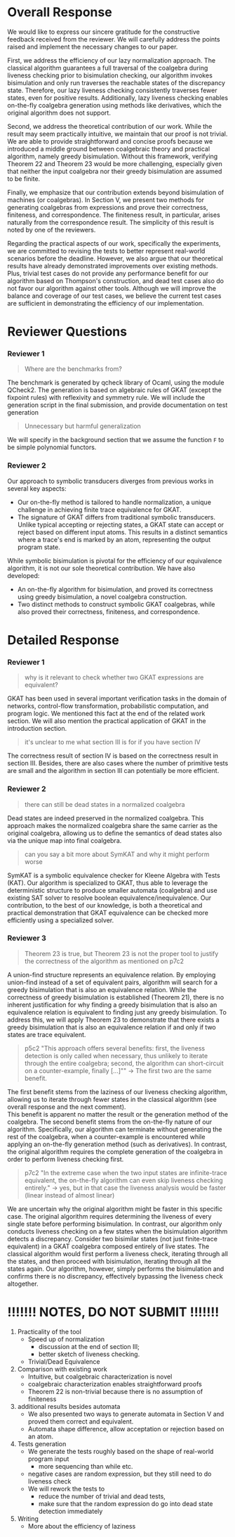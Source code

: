 # Overall Response

We would like to express our sincere gratitude for the constructive feedback received from the reviewer. We will carefully address the points raised and implement the necessary changes to our paper.

First, we address the efficiency of our lazy normalization approach. 
The classical algorithm guarantees a full traversal of the coalgebra during liveness checking prior to bisimulation checking, our algorithm invokes bisimulation and only run traverses the reachable states of the discrepancy state.
Therefore, our lazy liveness checking consistently traverses fewer states, even for positive results. 
Additionally, lazy liveness checking enables on-the-fly coalgebra generation using methods like derivatives, which the original algorithm does not support.

Second, we address the theoretical contribution of our work. 
While the result may seem practically intuitive, we maintain that our proof is not trivial. 
We are able to provide straightforward and concise proofs because we introduced a middle ground between coalgebraic theory and practical algorithm, namely greedy bisimulation. 
Without this framework, verifying Theorem 22 and Theorem 23 would be more challenging, especially given that neither the input coalgebra nor their greedy bisimulation are assumed to be finite. 

Finally, we emphasize that our contribution extends beyond bisimulation of machines (or coalgebras).
In Section V, we present two methods for generating coalgebras from expressions and prove their correctness, finiteness, and correspondence.
The finiteness result, in particular, arises naturally from the correspondence result. 
The simplicity of this result is noted by one of the reviewers.

Regarding the practical aspects of our work, specifically the experiments, we are committed to revising the tests to better represent real-world scenarios before the deadline. 
However, we also argue that our theoretical results have already demonstrated improvements over existing methods. 
Plus, trivial test cases do not provide any performance benefit for our algorithm based on Thompson's construction, and dead test cases also do not favor our algorithm against other tools. 
Although we will improve the balance and coverage of our test cases, we believe the current test cases are sufficient in demonstrating the efficiency of our implementation.

# Reviewer Questions

### Reviewer 1

> Where are the benchmarks from?

The benchmark is generated by qcheck library of Ocaml, using the module QCheck2. 
The generation is based on algebraic rules of GKAT (except the fixpoint rules) with reflexivity and symmetry rule.
We will include the generation script in the final submission, and provide documentation on test generation

> Unnecessary but harmful generalization

We will specify in the background section that we assume the function `F` to be simple polynomial functors.

### Reviewer 2

Our approach to symbolic transducers diverges from previous works in several key aspects:
- Our on-the-fly method is tailored to handle normalization, a unique challenge in achieving finite trace equivalence for GKAT. 
- The signature of GKAT differs from traditional symbolic transducers. Unlike typical accepting or rejecting states, a GKAT state can accept or reject based on different input atoms. This results in a distinct semantics where a trace's end is marked by an atom, representing the output program state.

While symbolic bisimulation is pivotal for the efficiency of our equivalence algorithm, it is not our sole theoretical contribution. 
We have also developed:
- An on-the-fly algorithm for bisimulation, and proved its correctness using greedy bisimulation, a novel coalgebra construction.
- Two distinct methods to construct symbolic GKAT coalgebras, while also proved their correctness, finiteness, and correspondence. 

# Detailed Response

### Reviewer 1

> why is it relevant to check whether two GKAT expressions are equivalent?

GKAT has been used in several important verification tasks in the domain of networks, control-flow transformation, probabilistic computation, and program logic.
We mentioned this fact at the end of the related work section. 
We will also mention the practical application of GKAT in the introduction section.

> it's unclear to me what section III is for if you have section IV

The correctness result of section IV is based on the correctness result in section III. 
Besides, there are also cases where the number of primitive tests are small and the algorithm in section III can potentially be more efficient. 

### Reviewer 2

> there can still be dead states in a normalized coalgebra

Dead states are indeed preserved in the normalized coalgebra.
This approach makes the normalized coalgebra share the same carrier as the original coalgebra, allowing us to define the semantics of dead states also via the unique map into final coalgebra.

> can you say a bit more about SymKAT and why it might perform worse

SymKAT is a symbolic equivalence checker for Kleene Algebra with Tests (KAT).
Our algorithm is specialized to GKAT, thus able to leverage the deterministic structure to produce smaller automata (coalgebra) and use existing SAT solver to resolve boolean equivalence/inequivalence.
Our contribution, to the best of our knowledge, is both a theoretical and practical demonstration that GKAT equivalence can be checked more efficiently using a specialized solver.

### Reviewer 3

> Theorem 23 is true, but Theorem 23 is not the proper tool to justify the correctness of the algorithm as mentioned on p7c2

A union-find structure represents an equivalence relation. 
By employing union-find instead of a set of equivalent pairs, algorithm will search for a greedy bisimulation that is also an equivalence relation. 
While the correctness of greedy bisimulation is established (Theorem 21), there is no inherent justification for why finding a greedy bisimulation that is also an equivalence relation is equivalent to finding just any greedy bisimulation. 
To address this, we will apply Theorem 23 to demonstrate that there exists a greedy bisimulation that is also an equivalence relation if and only if two states are trace equivalent.

> p5c2 "This approach offers several benefits: first, the liveness detection is only called when necessary, thus unlikely to iterate through the entire coalgebra; second, the algorithm can short-circuit on a counter-example, finally [...]""
> -> The first two are the same benefit.

The first benefit stems from the laziness of our liveness checking algorithm, allowing us to iterate through fewer states in the classical algorithm (see overall response and the next comment).  
This benefit is apparent no matter the result or the generation method of the coalgebra. 
The second benefit stems from the on-the-fly nature of our algorithm.
Specifically, our algorithm can terminate without generating the rest of the coalgebra, when a counter-example is encountered while applying an on-the-fly generation method (such as derivatives).
In contrast, the original algorithm requires the complete generation of the coalgebra in order to perform liveness checking first.

> p7c2 "In the extreme case when the two input states are infinite-trace equivalent, the on-the-fly algorithm can even skip liveness checking entirely." 
> -> yes, but in that case the liveness analysis would be faster (linear instead of almost linear)

We are uncertain why the original algorithm might be faster in this specific case. 
The original algorithm requires determining the liveness of every single state before performing bisimulation. 
In contrast, our algorithm only conducts liveness checking on a few states when the bisimulation algorithm detects a discrepancy.
Consider two bisimilar states (not just finite-trace equivalent) in a GKAT coalgebra composed entirely of live states. 
The classical algorithm would first perform a liveness check, iterating through all the states, and then proceed with bisimulation, iterating through all the states again. 
Our algorithm, however, simply performs the bisimulation and confirms there is no discrepancy, effectively bypassing the liveness check altogether.









# !!!!!!! NOTES, DO NOT SUBMIT !!!!!!!
1. Practicality of the tool
    <!-- - Do people care about GKAT 
        - not a lot of application of GKAT, because there is no evidence that GKAT is faster than KAT -->
    - Speed up of normalization 
        - discussion at the end of section III;
        - better sketch of liveness checking.
    - Trivial/Dead Equivalence
2. Comparison with existing work
    - Intuitive, but coalgebraic characterization is novel
    - coalgebraic characterization enables straightforward proofs
    - Theorem 22 is non-trivial because there is no assumption of finiteness
3. additional results besides automata
    - We also presented two ways to generate automata in Section V and proved them correct and equivalent.
    - Automata shape difference, allow acceptation or rejection based on an atom.
3. Tests generation
    - We generate the tests roughly based on the shape of real-world program input 
        - more sequencing than while etc.
    <!-- - "trivial" tests does not impact the performance evaluation for Thompson
    - "dead" tests does not impact the performance evaluation -->
    - negative cases are random expression, but they still need to do liveness check
    - We will rework the tests to 
        - reduce the number of trivial and dead tests, 
        - make sure that the random expression do go into dead state detection immediately
4. Writing
    - More about the efficiency of laziness

